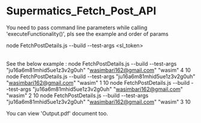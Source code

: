 # Supermatics_Fetch_Post_API



You need to pass command line parameters while calling 'executeFunctionality()', pls see the example and order of params

node FetchPostDetails.js --build --test-args <sl_token> <email> <name> <option> <maxPagesToRead>

See the below example :
node FetchPostDetails.js --build --test-args "ju16a6m81mhid5ue1z3v2g0uh" "wasimbari162@gmail.com" "wasim" 4 10
node FetchPostDetails.js --build --test-args "ju16a6m81mhid5ue1z3v2g0uh" "wasimbari162@gmail.com" "wasim" 1 10
node FetchPostDetails.js --build --test-args "ju16a6m81mhid5ue1z3v2g0uh" "wasimbari162@gmail.com" "wasim" 2 10
node FetchPostDetails.js --build --test-args "ju16a6m81mhid5ue1z3v2g0uh" "wasimbari162@gmail.com" "wasim" 3 10

You can view 'Output.pdf' document too.